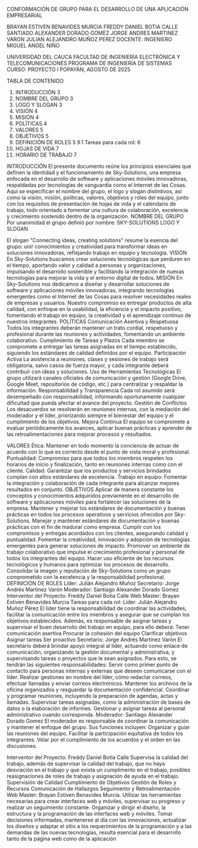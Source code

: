 CONFORMACIÓN DE GRUPO PARA EL DESARROLLO DE UNA APLICACIÓN EMPRESARIAL





BRAYAN ESTIVEN BENAVIDES MURCIA
FREDDY DANIEL BOTIA CALLE
SANTIAGO ALEXANDER DORADO GOMEZ
JORGE ANDRES MARTINEZ VARON
JULIAN ALEJANDRO MUÑOZ PEREZ
DOCENTE:
INGENIERO MIGUEL ANGEL NIÑO



UNIVERSIDAD DEL CAUCA
FACULTAD DE INGENIERÍA ELECTRÓNICA Y TELECOMUNICACIONES
PROGRAMA DE INGENIERÍA DE SISTEMAS
CURSO: PROYECTO I
POPAYÁN, AGOSTO DE 2025

TABLA DE CONTENIDO
1. INTRODUCCIÓN	3
2. NOMBRE DEL GRUPO	3
3. LOGO Y SLOGAN	3
4. VISIÓN	4
5. MISIÓN	4
6. POLÍTICAS	4
7. VALORES	5
8. OBJETIVOS	5
9. DEFINICIÓN DE ROLES	5
9.1 Tareas para cada rol:	6
10. HOJAS DE VIDA	7
11. HORARIO DE TRABAJO	7













INTRODUCCIÓN
El presente documento reúne los principios esenciales que definen la identidad y el funcionamiento de Sky-Solutions, una empresa enfocada en el desarrollo de software y aplicaciones móviles innovadoras, respaldadas por tecnologías de vanguardia como el Internet de las Cosas. Aquí se especifican el nombre del grupo, el logo y slogan distintivos, así como la visión, misión, políticas, valores, objetivos y roles del equipo, junto con los requisitos de presentación de hojas de vida y el calendario de trabajo, todo orientado a fomentar una cultura de colaboración, excelencia y crecimiento sostenido dentro de la organización.
NOMBRE DEL GRUPO
Por unanimidad el grupo definió por nombre:
SKY-SOLUTIONS
LOGO Y SLOGAN

El slogan "Connecting ideas, creating solutions" resume la esencia del grupo: unir conocimientos y creatividad para transformar ideas en soluciones innovadoras, reflejando trabajo en equipo y tecnología.
VISIÓN
En Sky-Solutions buscamos crear soluciones tecnológicas que perduren en el tiempo, aportando valor y calidad a personas y organizaciones, impulsando el desarrollo sostenible y facilitando la integración de nuevas tecnologías para mejorar la vida y el entorno digital de todos.
MISIÓN
En Sky-Solutions nos dedicamos a diseñar y desarrollar soluciones de software y aplicaciones móviles innovadoras, integrando tecnologías emergentes como el Internet de las Cosas para resolver necesidades reales de empresas y usuarios. Nuestro compromiso es entregar productos de alta calidad, con enfoque en la usabilidad, la eficiencia y el impacto positivo, fomentando el trabajo en equipo, la creatividad y el aprendizaje continuo de nuestros integrantes.
POLÍTICAS
Comunicación Asertiva y Respetuosa
Todos los integrantes deberán mantener un trato cordial, respetuoso y profesional durante las reuniones y actividades, fomentando un ambiente colaborativo.
Cumplimiento de Tareas y Plazos
Cada miembro se compromete a entregar las tareas asignadas en el tiempo establecido, siguiendo los estándares de calidad definidos por el equipo.
Participación Activa
La asistencia a reuniones, clases y sesiones de trabajo será obligatoria, salvo casos de fuerza mayor, y cada integrante deberá contribuir con ideas y soluciones.
Uso de Herramientas Tecnológicas
El grupo utilizará canales oficiales de comunicación y gestión (Google Drive, Google Meet, repositorios de código, etc.) para centralizar y respaldar la información.
Responsabilidad y Transparencia
Cada rol asumido será desempeñado con responsabilidad, informando oportunamente cualquier dificultad que pueda afectar el avance del proyecto.
Gestión de Conflictos
Los desacuerdos se resolverán en reuniones internas, con la mediación del moderador y el líder, priorizando siempre el bienestar del equipo y el cumplimiento de los objetivos.
Mejora Continua
El equipo se compromete a evaluar periódicamente los avances, aplicar buenas prácticas y aprender de las retroalimentaciones para mejorar procesos y resultados.

VALORES
Ética: Mantener en todo momento la conciencia de actuar de acuerdo con lo que es correcto desde el punto de vista moral y profesional.
Puntualidad: Compromiso para que todos los miembros respeten los horarios de inicio y finalización, tanto en reuniones internas como con el cliente.
Calidad: Garantizar que los productos y servicios brindados cumplan con altos estándares de excelencia.
Trabajo en equipo: Fomentar la integración y colaboración de cada integrante para alcanzar mejores resultados en conjunto.
OBJETIVOS
Aplicar de manera constante los conceptos y conocimientos adquiridos previamente en el desarrollo de software y aplicaciones móviles para fortalecer las soluciones de la empresa.
Mantener y mejorar los estándares de documentación y buenas prácticas en todos los procesos operativos y servicios ofrecidos por Sky-Solutions.
Manejar y mantener estándares de documentación y buenas prácticas con el fin de madurar como empresa.
Cumplir con los compromisos y entregas acordados con los clientes, asegurando calidad y puntualidad.
Fomentar la creatividad, innovación y adopción de tecnologías emergentes para generar soluciones de impacto.
Promover un ambiente de trabajo colaborativo que impulse el crecimiento profesional y personal de todos los integrantes del equipo.
Hacer uso eficiente de los recursos tecnológicos y humanos para optimizar los procesos de desarrollo.
Consolidar la imagen y reputación de Sky-Solutions como un grupo comprometido con la excelencia y la responsabilidad profesional.
DEFINICIÓN DE ROLES
Líder: Julián Alejandro Muñoz
Secretario: Jorge Andrés Martínez Varón
Moderador: Santiago Alexander Dorado Gomez
Interventor del Proyecto: Freddy Daniel Botia Calle
Web Master: Brayan Estiven Benavides Murcia 
Tareas para cada rol:
Líder: Julián Alejandro Muñoz Pérez
El líder tiene la responsabilidad de coordinar las actividades, facilitar la comunicación entre los miembros y asegurar que se cumplan los objetivos establecidos. Además, es responsable de asignar tareas y supervisar el buen desarrollo del trabajo en equipo, para ello deberá:
Tener comunicación asertiva
Procurar la cohesión del equipo
Clarificar objetivos
Asignar tareas
Ser proactivo
Secretario: Jorge Andrés Martínez Varón
El secretario deberá brindar apoyo integral al líder, actuando como enlace de comunicación, organizando la gestión documental y administrativa, y supervisando tareas o proyectos que le sean asignados. Para esto, se tendrán las siguientes responsabilidades:
Servir como primer punto de contacto para personas internas y externas que deseen comunicarse con el líder.
Realizar gestiones en nombre del líder, cómo redactar correos, efectuar llamadas y enviar correos electrónicos.
Mantener los archivos de la oficina organizados y resguardar la documentación confidencial.
Coordinar y programar reuniones, incluyendo la preparación de agendas, actas y llamadas.
Supervisar tareas asignadas, como la administración de bases de datos o la elaboración de informes.
Gestionar y asignar tareas al personal administrativo cuando corresponda.
Moderador: Santiago Alexander Dorado Gomez
El moderador es responsable de coordinar la comunicación y mantener el enfoque del grupo. Sus funciones incluyen:
Organizar y guiar las reuniones del equipo.
Facilitar la participación equitativa de todos los integrantes.
Velar por el cumplimiento de los acuerdos y el orden en las discusiones.

Interventor del Proyecto: Freddy Daniel Botia Calle
Supervisa la calidad del trabajo, además de supervisar la calidad del trabajo, que no haya desviación en el trabajo y que exista un cumplimento en el trabajo, posibles reasignaciones de roles de trabajo y asignación de ayuda en el trabajo.
Supervisión de Calidad
Cumplimiento de Objetivos
Gestión de Roles y Recursos
Comunicación de Hallazgos
Seguimiento y Retroalimentación
Web Master:  Brayan Estiven Benavides Murcia.
Utilizar las herramientas necesarias para crear interfaces web y móviles, supervisar su progreso y realizar un seguimiento constante.
Organizar y dirigir el diseño, la estructura y la programación de las interfaces web y móviles.
Tomar decisiones informadas, mantenerse al día con las innovaciones, actualizar los diseños y adaptar el sitio a los requerimientos de la programación y a las demandas de las nuevas tecnologías, resulta esencial para el desarrollo tanto de la página web como de la aplicación
